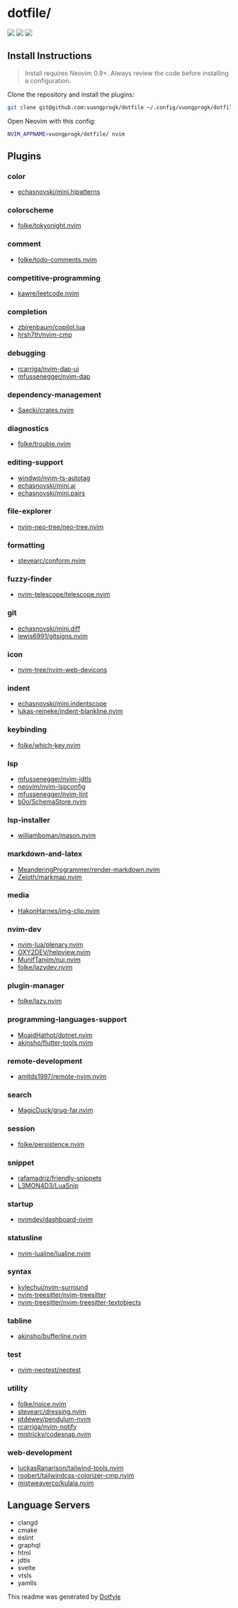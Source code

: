 # dotfile/

<a href="https://dotfyle.com/vuongprogk/dotfile"><img src="https://dotfyle.com/vuongprogk/dotfile/badges/plugins?style=flat" /></a>
<a href="https://dotfyle.com/vuongprogk/dotfile"><img src="https://dotfyle.com/vuongprogk/dotfile/badges/leaderkey?style=flat" /></a>
<a href="https://dotfyle.com/vuongprogk/dotfile"><img src="https://dotfyle.com/vuongprogk/dotfile/badges/plugin-manager?style=flat" /></a>

## Install Instructions

> Install requires Neovim 0.9+. Always review the code before installing a configuration.

Clone the repository and install the plugins:

```sh
git clone git@github.com:vuongprogk/dotfile ~/.config/vuongprogk/dotfile
```

Open Neovim with this config:

```sh
NVIM_APPNAME=vuongprogk/dotfile/ nvim
```

## Plugins

### color

- [echasnovski/mini.hipatterns](https://dotfyle.com/plugins/echasnovski/mini.hipatterns)

### colorscheme

- [folke/tokyonight.nvim](https://dotfyle.com/plugins/folke/tokyonight.nvim)

### comment

- [folke/todo-comments.nvim](https://dotfyle.com/plugins/folke/todo-comments.nvim)

### competitive-programming

- [kawre/leetcode.nvim](https://dotfyle.com/plugins/kawre/leetcode.nvim)

### completion

- [zbirenbaum/copilot.lua](https://dotfyle.com/plugins/zbirenbaum/copilot.lua)
- [hrsh7th/nvim-cmp](https://dotfyle.com/plugins/hrsh7th/nvim-cmp)

### debugging

- [rcarriga/nvim-dap-ui](https://dotfyle.com/plugins/rcarriga/nvim-dap-ui)
- [mfussenegger/nvim-dap](https://dotfyle.com/plugins/mfussenegger/nvim-dap)

### dependency-management

- [Saecki/crates.nvim](https://dotfyle.com/plugins/Saecki/crates.nvim)

### diagnostics

- [folke/trouble.nvim](https://dotfyle.com/plugins/folke/trouble.nvim)

### editing-support

- [windwp/nvim-ts-autotag](https://dotfyle.com/plugins/windwp/nvim-ts-autotag)
- [echasnovski/mini.ai](https://dotfyle.com/plugins/echasnovski/mini.ai)
- [echasnovski/mini.pairs](https://dotfyle.com/plugins/echasnovski/mini.pairs)

### file-explorer

- [nvim-neo-tree/neo-tree.nvim](https://dotfyle.com/plugins/nvim-neo-tree/neo-tree.nvim)

### formatting

- [stevearc/conform.nvim](https://dotfyle.com/plugins/stevearc/conform.nvim)

### fuzzy-finder

- [nvim-telescope/telescope.nvim](https://dotfyle.com/plugins/nvim-telescope/telescope.nvim)

### git

- [echasnovski/mini.diff](https://dotfyle.com/plugins/echasnovski/mini.diff)
- [lewis6991/gitsigns.nvim](https://dotfyle.com/plugins/lewis6991/gitsigns.nvim)

### icon

- [nvim-tree/nvim-web-devicons](https://dotfyle.com/plugins/nvim-tree/nvim-web-devicons)

### indent

- [echasnovski/mini.indentscope](https://dotfyle.com/plugins/echasnovski/mini.indentscope)
- [lukas-reineke/indent-blankline.nvim](https://dotfyle.com/plugins/lukas-reineke/indent-blankline.nvim)

### keybinding

- [folke/which-key.nvim](https://dotfyle.com/plugins/folke/which-key.nvim)

### lsp

- [mfussenegger/nvim-jdtls](https://dotfyle.com/plugins/mfussenegger/nvim-jdtls)
- [neovim/nvim-lspconfig](https://dotfyle.com/plugins/neovim/nvim-lspconfig)
- [mfussenegger/nvim-lint](https://dotfyle.com/plugins/mfussenegger/nvim-lint)
- [b0o/SchemaStore.nvim](https://dotfyle.com/plugins/b0o/SchemaStore.nvim)

### lsp-installer

- [williamboman/mason.nvim](https://dotfyle.com/plugins/williamboman/mason.nvim)

### markdown-and-latex

- [MeanderingProgrammer/render-markdown.nvim](https://dotfyle.com/plugins/MeanderingProgrammer/render-markdown.nvim)
- [Zeioth/markmap.nvim](https://dotfyle.com/plugins/Zeioth/markmap.nvim)

### media

- [HakonHarnes/img-clip.nvim](https://dotfyle.com/plugins/HakonHarnes/img-clip.nvim)

### nvim-dev

- [nvim-lua/plenary.nvim](https://dotfyle.com/plugins/nvim-lua/plenary.nvim)
- [OXY2DEV/helpview.nvim](https://dotfyle.com/plugins/OXY2DEV/helpview.nvim)
- [MunifTanjim/nui.nvim](https://dotfyle.com/plugins/MunifTanjim/nui.nvim)
- [folke/lazydev.nvim](https://dotfyle.com/plugins/folke/lazydev.nvim)

### plugin-manager

- [folke/lazy.nvim](https://dotfyle.com/plugins/folke/lazy.nvim)

### programming-languages-support

- [MoaidHathot/dotnet.nvim](https://dotfyle.com/plugins/MoaidHathot/dotnet.nvim)
- [akinsho/flutter-tools.nvim](https://dotfyle.com/plugins/akinsho/flutter-tools.nvim)

### remote-development

- [amitds1997/remote-nvim.nvim](https://dotfyle.com/plugins/amitds1997/remote-nvim.nvim)

### search

- [MagicDuck/grug-far.nvim](https://dotfyle.com/plugins/MagicDuck/grug-far.nvim)

### session

- [folke/persistence.nvim](https://dotfyle.com/plugins/folke/persistence.nvim)

### snippet

- [rafamadriz/friendly-snippets](https://dotfyle.com/plugins/rafamadriz/friendly-snippets)
- [L3MON4D3/LuaSnip](https://dotfyle.com/plugins/L3MON4D3/LuaSnip)

### startup

- [nvimdev/dashboard-nvim](https://dotfyle.com/plugins/nvimdev/dashboard-nvim)

### statusline

- [nvim-lualine/lualine.nvim](https://dotfyle.com/plugins/nvim-lualine/lualine.nvim)

### syntax

- [kylechui/nvim-surround](https://dotfyle.com/plugins/kylechui/nvim-surround)
- [nvim-treesitter/nvim-treesitter](https://dotfyle.com/plugins/nvim-treesitter/nvim-treesitter)
- [nvim-treesitter/nvim-treesitter-textobjects](https://dotfyle.com/plugins/nvim-treesitter/nvim-treesitter-textobjects)

### tabline

- [akinsho/bufferline.nvim](https://dotfyle.com/plugins/akinsho/bufferline.nvim)

### test

- [nvim-neotest/neotest](https://dotfyle.com/plugins/nvim-neotest/neotest)

### utility

- [folke/noice.nvim](https://dotfyle.com/plugins/folke/noice.nvim)
- [stevearc/dressing.nvim](https://dotfyle.com/plugins/stevearc/dressing.nvim)
- [ptdewey/pendulum-nvim](https://dotfyle.com/plugins/ptdewey/pendulum-nvim)
- [rcarriga/nvim-notify](https://dotfyle.com/plugins/rcarriga/nvim-notify)
- [mistricky/codesnap.nvim](https://dotfyle.com/plugins/mistricky/codesnap.nvim)

### web-development

- [luckasRanarison/tailwind-tools.nvim](https://dotfyle.com/plugins/luckasRanarison/tailwind-tools.nvim)
- [roobert/tailwindcss-colorizer-cmp.nvim](https://dotfyle.com/plugins/roobert/tailwindcss-colorizer-cmp.nvim)
- [mistweaverco/kulala.nvim](https://dotfyle.com/plugins/mistweaverco/kulala.nvim)

## Language Servers

- clangd
- cmake
- eslint
- graphql
- html
- jdtls
- svelte
- vtsls
- yamlls

This readme was generated by [Dotfyle](https://dotfyle.com)
